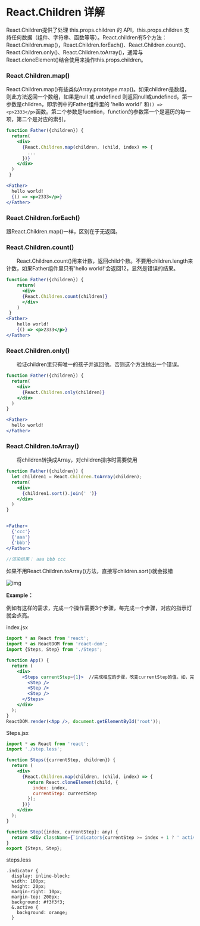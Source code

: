 # React.Children 详解

React.Children提供了处理 this.props.children 的 API，this.props.children 支持任何数据（组件、字符串、函数等等）。React.children有5个方法：React.Children.map()，React.Children.forEach()、React.Children.count()、React.Children.only()、React.Children.toArray()，通常与React.cloneElement()结合使用来操作this.props.children。

### React.Children.map()


React.Children.map()有些类似Array.prototype.map()。如果children是数组，则此方法返回一个数组，如果是null 或 undefined 则返回null或undefined。第一参数是children，即示例中的Father组件里的 'hello world!' 和`() => <p>2333</p>`函数。第二个参数是fucntion，function的参数第一个是遍历的每一项，第二个是对应的索引。


```jsx
function Father({children}) {
  return(
    <div>
      {React.Children.map(children, (child, index) => {
        ...
      })}
    </div>
  )        
 }

<Father>
  hello world!
  {() => <p>2333</p>}
</Father>
```

### React.Children.forEach()

跟React.Children.map()一样，区别在于无返回。


### React.Children.count()

　　React.Children.count()用来计数，返回child个数。不要用children.length来计数，如果Father组件里只有'hello world!'会返回12，显然是错误的结果。


```jsx
function Father({children}) {
    return(
      <div>
      {React.Children.count(children)}
      </div>    
    )        
 }
<Father>
    hello world!
    {() => <p>2333</p>}
</Father>
```


### React.Children.only()
　　验证children里只有唯一的孩子并返回他。否则这个方法抛出一个错误。

```jsx
function Father({children}) {
  return(
    <div>
      {React.Children.only(children)}
    </div>    
  )
}

<Father>
  hello world!
</Father>
```


### React.Children.toArray()

　　将children转换成Array，对children排序时需要使用


```jsx
function Father({children}) {
  let children1 = React.Children.toArray(children);
  return(
    <div>
      {children1.sort().join(' ')}
    </div>    
  )        
}


<Father>
  {'ccc'}
  {'aaa'}
  {'bbb'}
</Father>

//渲染结果： aaa bbb ccc
```




如果不用React.Children.toArray()方法，直接写children.sort()就会报错


![img](https://img2018.cnblogs.com/blog/948888/201902/948888-20190213180320059-686584430.png)

 

**Example：**

例如有这样的需求，完成一个操作需要3个步骤，每完成一个步骤，对应的指示灯就会点亮。

index.jsx

```jsx
import * as React from 'react';
import * as ReactDOM from 'react-dom';
import {Steps, Step} from './Steps';

function App() {
  return (
    <div>
      <Steps currentStep={1}>  //完成相应的步骤，改变currentStep的值。如，完成第一步currentStep赋值为1，完成第二部赋值为2
        <Step />
        <Step />
        <Step />
      </Steps>
    </div>
  );
}
ReactDOM.render(<App />, document.getElementById('root')); 
```

Steps.jsx

```jsx
import * as React from 'react';
import './step.less';

function Steps({currentStep, children}) {
  return (
    <div>
      {React.Children.map(children, (child, index) => {
        return React.cloneElement(child, {
          index: index,
          currentStep: currentStep
        });
      })}
    </div>
  );
}

function Step({index, currentStep}: any) {
  return <div className={`indicator${currentStep >= index + 1 ? ' active' : ''}`} />;
}
export {Steps, Step};
```

steps.less

```less
.indicator {
  display: inline-block;
  width: 100px;
  height: 20px;
  margin-right: 10px;
  margin-top: 200px;
  background: #f3f3f3;
  &.active {
    background: orange;
  }
```
